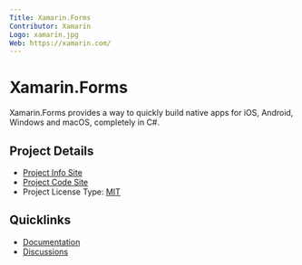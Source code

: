 ```yaml
---
Title: Xamarin.Forms
Contributor: Xamarin
Logo: xamarin.jpg
Web: https://xamarin.com/
---
```

# Xamarin.Forms

Xamarin.Forms provides a way to quickly build native apps for iOS, Android, Windows and macOS, completely in C#.

## Project Details

* [Project Info Site](https://dotnet.microsoft.com/apps/xamarin/xamarin-forms)
* [Project Code Site](https://github.com/xamarin/Xamarin.Forms)
* Project License Type: [MIT](https://github.com/xamarin/Xamarin.Forms/blob/master/LICENSE)

## Quicklinks

* [Documentation](https://docs.microsoft.com/en-us/xamarin/xamarin-forms/)
* [Discussions](https://github.com/xamarin/Xamarin.Forms/issues)
